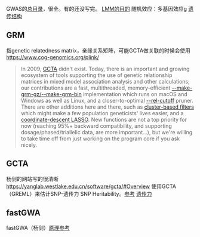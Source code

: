 GWAS的[总目录](https://gwaslab.com/article-index/)，很全。有的还没写完。
[LMM的目的](https://gwaslab.com/2021/04/09/gwas%e7%9a%84%e7%ba%bf%e6%80%a7%e6%b7%b7%e5%90%88%e6%a8%a1%e5%9e%8blmm-linear-mixed-model/)
随机效应：多基因效应g
[遗传结构](https://gwaslab.com/2021/06/09/%e9%81%97%e4%bc%a0%e7%bb%93%e6%9e%84-genetic-architecture/)



## GRM
指genetic relatedness matrix，亲缘关系矩阵，可能GCTA做关联的时候会使用
https://www.cog-genomics.org/plink/

>In 2009, [GCTA](https://cnsgenomics.com/software/gcta/) didn't exist. Today, there is an important and growing ecosystem of tools supporting the use of genetic relationship matrices in mixed model association analysis and other calculations; our contributions are a fast, multithreaded, memory-efficient [--make-grm-gz/--make-grm-bin](https://www.cog-genomics.org/plink/1.9/distance#make_grm) implementation which runs on macOS and Windows as well as Linux, and a closer-to-optimal [--rel-cutoff](https://www.cog-genomics.org/plink/1.9/distance#rel_cutoff) pruner.
>There are other additions here and there, such as [cluster-based filters](https://www.cog-genomics.org/plink/1.9/filter#cluster) which might make a few population geneticists' lives easier, and a [coordinate-descent LASSO](https://www.cog-genomics.org/plink/1.9/assoc#lasso). New functions are not a top priority for now (reaching 95%+ backward compatibility, and supporting dosage/phased/triallelic data, are more important...), but we're willing to take time off from just working on the program core if you ask nicely.


## GCTA
杨剑的网站写的很清晰
https://yanglab.westlake.edu.cn/software/gcta/#Overview
使用GCTA （GREML）来估计SNP-遗传力 SNP Heritability。[参考](https://gwaslab.com/2021/04/11/%e4%bd%bf%e7%94%a8gcta-%ef%bc%88greml%ef%bc%89%e6%9d%a5%e4%bc%b0%e8%ae%a1snp-%e9%81%97%e4%bc%a0%e5%8a%9b-snp-heritability/)
[遗传力](https://gwaslab.com/2021/04/06/%e9%81%97%e4%bc%a0%e5%8a%9b-heritability-%e4%b8%8e-missing-heritability/)

## fastGWA
fastGWA（杨剑）[原理参考](https://gwaslab.com/2021/04/23/fastgwa/)
